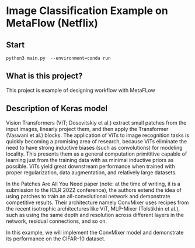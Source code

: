 # Image Classification Example on MetaFlow (Netflix)
## Start
```
python3 main.py  --environment=conda run 
```
## What is this project?
This project is example of designing workflow with MetaFLow 

## Description of Keras model
Vision Transformers (ViT; Dosovitskiy et al.) extract small patches from the input images, linearly project them, and then apply the Transformer (Vaswani et al.) blocks. The application of ViTs to image recognition tasks is quickly becoming a promising area of research, because ViTs eliminate the need to have strong inductive biases (such as convolutions) for modeling locality. This presents them as a general computation primititive capable of learning just from the training data with as minimal inductive priors as possible. ViTs yield great downstream performance when trained with proper regularization, data augmentation, and relatively large datasets.

In the Patches Are All You Need paper (note: at the time of writing, it is a submission to the ICLR 2022 conference), the authors extend the idea of using patches to train an all-convolutional network and demonstrate competitive results. Their architecture namely ConvMixer uses recipes from the recent isotrophic architectures like ViT, MLP-Mixer (Tolstikhin et al.), such as using the same depth and resolution across different layers in the network, residual connections, and so on.

In this example, we will implement the ConvMixer model and demonstrate its performance on the CIFAR-10 dataset.
